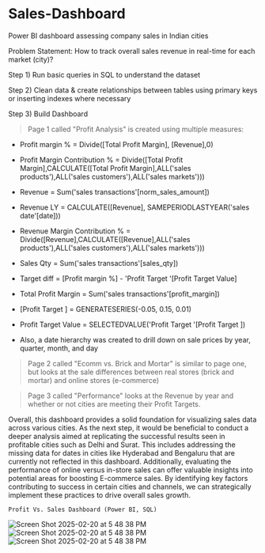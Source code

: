 # Sales-Dashboard
Power BI dashboard assessing company sales in Indian cities 

Problem Statement:
How to track overall sales revenue in real-time for each market (city)?

Step 1) 
Run basic queries in SQL to understand the dataset

Step 2)
Clean data & create relationships between tables using primary keys or inserting indexes where necessary 

Step 3) 
Build Dashboard

> Page 1 called "Profit Analysis" is created using multiple measures:

- Profit margin % = Divide([Total Profit Margin], [Revenue],0)

- Profit Margin Contribution % = Divide([Total Profit Margin],CALCULATE([Total Profit Margin],ALL('sales products'),ALL('sales customers'),ALL('sales markets')))
- Revenue = Sum('sales transactions'[norm_sales_amount])
- Revenue LY = CALCULATE([Revenue], SAMEPERIODLASTYEAR('sales date'[date]))
- Revenue Margin Contribution % = Divide([Revenue],CALCULATE([Revenue],ALL('sales products'),ALL('sales customers'),ALL('sales markets')))
- Sales Qty = Sum('sales transactions'[sales_qty])
- Target diff = [Profit margin %] - 'Profit Target '[Profit Target  Value]
- Total Profit Margin = Sum('sales transactions'[profit_margin])
- [Profit Target ] = GENERATESERIES(-0.05, 0.15, 0.01)
- Profit Target  Value = SELECTEDVALUE('Profit Target '[Profit Target ])

- Also, a date hierarchy was created to drill down on sale prices by year, quarter, month, and day

> Page 2 called "Ecomm vs. Brick and Mortar" is similar to page one, but looks at the sale differences between real stores (brick and mortar) and online stores (e-commerce)

> Page 3 called "Performance" looks at the Revenue by year and whether or not cities are meeting their Profit Targets. 

Overall, this dashboard provides a solid foundation for visualizing sales data across various cities. As the next step, it would be beneficial to conduct a deeper analysis aimed at replicating the successful results seen in profitable cities such as Delhi and Surat. This includes addressing the missing data for dates in cities like Hyderabad and Bengaluru that are currently not reflected in this dashboard.
Additionally, evaluating the performance of online versus in-store sales can offer valuable insights into potential areas for boosting E-commerce sales. By identifying key factors contributing to success in certain cities and channels, we can strategically implement these practices to drive overall sales growth.

    Profit Vs. Sales Dashboard (Power BI, SQL)
![Screen Shot 2025-02-20 at 5 48 38 PM](https://github.com/UserDna95/Sales-Dashboard-Indian-Dataset/blob/main/2025-02-20%20(19).png)
![Screen Shot 2025-02-20 at 5 48 38 PM](https://github.com/UserDna95/Sales-Dashboard-Indian-Dataset/blob/main/2025-02-20%20(20).png)
![Screen Shot 2025-02-20 at 5 48 38 PM](https://github.com/UserDna95/Sales-Dashboard-Indian-Dataset/blob/main/2025-02-20%20(21).png)
